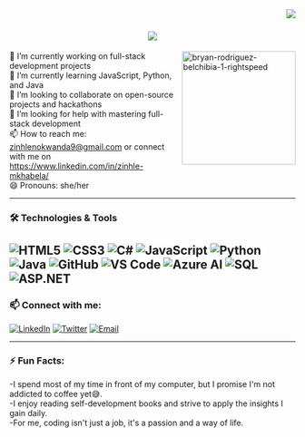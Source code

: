 <img align="right" src="https://visitor-badge.laobi.icu/badge?page_id=salesp07.salesp07" />
<h1 align="center">
    <img src="https://readme-typing-svg.herokuapp.com/?font=Righteous&size=35&center=true&vCenter=true&width=500&height=70&duration=4000&lines=Hi+There!+👋;+I'm+Zinhle+Mkhabela!😎+;+An+Aspiring+Full-Stack+Developer👩🏻‍💻;" />
</h1>
<img src="![git image](https://github.com/ZinhleMkhabela/ZinhleMkhabela/assets/122616394/de107003-f841-4009-84e6-f6f49f28979d)" alt="bryan-rodriguez-belchibia-1-rightspeed" align="right" width="200"/>

  
🔭 I’m currently working on full-stack development projects  
🌱 I’m currently learning JavaScript, Python, and Java        
👯 I’m looking to collaborate on open-source projects and hackathons     
🤔 I’m looking for help with mastering full-stack development                           
📫 How to reach me: zinhlenokwanda9@gmail.com or connect with me on https://www.linkedin.com/in/zinhle-mkhabela/  
😄 Pronouns: she/her  


---

### 🛠️ Technologies & Tools

![HTML5](https://img.shields.io/badge/-HTML5-E34F26?logo=html5&logoColor=white&style=flat)
![CSS3](https://img.shields.io/badge/-CSS3-1572B6?logo=css3&logoColor=white&style=flat)
![C#](https://img.shields.io/badge/-C%23-239120?logo=c-sharp&logoColor=white&style=flat)
![JavaScript](https://img.shields.io/badge/-JavaScript-F7DF1E?logo=javascript&logoColor=black&style=flat)
![Python](https://img.shields.io/badge/-Python-3776AB?logo=python&logoColor=white&style=flat)
![Java](https://img.shields.io/badge/-Java-007396?logo=java&logoColor=white&style=flat)
![GitHub](https://img.shields.io/badge/-GitHub-181717?logo=github&logoColor=white&style=flat)
![VS Code](https://img.shields.io/badge/-VS%20Code-007ACC?logo=visual-studio-code&logoColor=white&style=flat)
![Azure AI](https://img.shields.io/badge/-Azure%20AI-0089D6?logo=microsoft-azure&logoColor=white&style=flat)
![SQL](https://img.shields.io/badge/-SQL-4479A1?logo=sql&logoColor=white&style=flat)
![ASP.NET](https://img.shields.io/badge/-ASP.NET-512BD4?logo=dotnet&logoColor=white&style=flat)
---



### 📫 Connect with me:

[![LinkedIn](https://img.shields.io/badge/-LinkedIn-0077B5?logo=linkedin&logoColor=white&style=flat)](https://www.linkedin.com/in/yourprofile/)
[![Twitter](https://img.shields.io/badge/-Twitter-1DA1F2?logo=twitter&logoColor=white&style=flat)](https://twitter.com/yourprofile/)
[![Email](https://img.shields.io/badge/-Email-D14836?logo=gmail&logoColor=white&style=flat)](mailto:your-email@example.com)

---

### ⚡ Fun Facts:

-I spend most of my time in front of my computer, but I promise I'm not addicted to coffee yet😅.          
-I enjoy reading self-development books and strive to apply the insights I gain daily.            
-For me, coding isn't just a job, it's a passion and a way of life.



